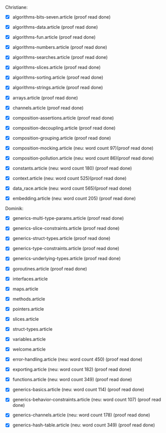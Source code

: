 Christiane:

- [x] algorithms-bits-seven.article (proof read done)

- [x] algorithms-data.article (proof read done)

- [x] algorithms-fun.article (proof read done)

- [x] algorithms-numbers.article (proof read done)

- [x] algorithms-searches.article (proof read done)

- [x] algorithms-slices.article (proof read done)

- [x] algorithms-sorting.article (proof read done)

- [x] algorithms-strings.article (proof read done)

- [x] arrays.article (proof read done)

- [x] channels.article (proof read done)

- [x] composition-assertions.article (proof read done)

- [x] composition-decoupling.article (proof read done)

- [x] composition-grouping.article (proof read done)

- [x] composition-mocking.article (neu: word count 97)(proof read done)

- [x] composition-pollution.article (neu: word count 86)(proof read done)

- [x] constants.article (neu: word count 180) (proof read done)

- [x] context.article (neu: word count 525)(proof read done)

- [x] data_race.article (neu: word count 565)(proof read done)

- [x] embedding.article (neu: word count 205) (proof read done)

Dominik:

- [x] generics-multi-type-params.article (proof read done)

- [x] generics-slice-constraints.article (proof read done)

- [x] generics-struct-types.article (proof read done)

- [x] generics-type-constraints.article (proof read done)

- [x] generics-underlying-types.article (proof read done)

- [x] goroutines.article (proof read done)

- [x] interfaces.article

- [x] maps.article

- [x] methods.article

- [x] pointers.article

- [x] slices.article

- [x] struct-types.article

- [x] variables.article

- [x] welcome.article

- [x] error-handling.article (neu: word count 450) (proof read done)

- [x] exporting.article (neu: word count 182) (proof read done)

- [x] functions.article (neu: word count 349) (proof read done)

- [x] generics-basics.article (neu: word count 114) (proof read done)

- [x] generics-behavior-constraints.article (neu: word count 107) (proof read done)

- [x] generics-channels.article (neu: word count 178) (proof read done)

- [x] generics-hash-table.article (neu: word count 349) (proof read done)
